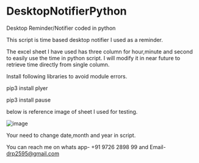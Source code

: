 # DesktopNotifierPython
Desktop Reminder/Notifier coded in python

This script is time based desktop notifier I used as a reminder.

The excel sheet I have used has three column for hour,minute and second to easily use the time in python script. I will modify it in near future to retrieve time directly from single column.

Install following libraries to avoid module errors.

pip3 install plyer

pip3 install pause

below is reference image of sheet I used for testing.

![image](https://user-images.githubusercontent.com/63572274/116391465-d467ab00-a83c-11eb-8202-e76fb600aae2.png)

Your need to change date,month and year in script.

You can reach me on whats app- +91 9726 2898 99 and Email- drp2595@gmail.com

